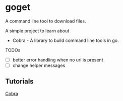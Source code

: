 # goget

A command line tool to download files.

A simple project to learn about
-  Cobra - A library to build command line tools in go.

TODOs
- [ ] better error handling when no url is present
- [ ] change helper messages

## Tutorials
[Cobra](https://www.linode.com/docs/guides/using-cobra/)
